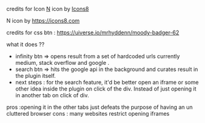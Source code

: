 credits for Icon
<a target="_blank" href="https://icons8.com/icon/ocKfAvUVjLYK/n">N</a> icon by <a target="_blank" href="https://icons8.com">Icons8</a>

N icon by https://icons8.com

credits for css btn : https://uiverse.io/mrhyddenn/moody-badger-62

what it does ??

- infinity btn => opens result from a set of hardcoded urls currently medium, stack overflow and google .
- search btn => hits the google api in the background and curates result in the plugin itself.
- next steps : for the search feature, it'd be better open an iframe or some other idea inside the plugin on click of the div. Instead of just opening it in another tab on click of div.

pros :opening it in the other tabs just defeats the purpose of having an un cluttered browser
cons : many websites restrict opening iframes
